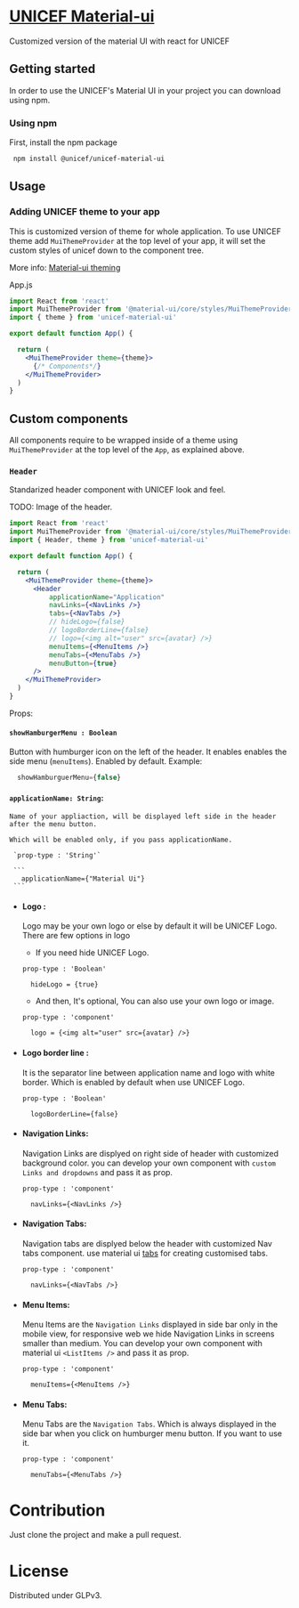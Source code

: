 # [UNICEF Material-ui](https://unicef.github.io/unicef-material-ui/)

Customized version of the material UI with react for UNICEF

## Getting started

In order to use the UNICEF's Material UI in your project you can download using npm.

### Using npm

First, install the npm package

```bash
 npm install @unicef/unicef-material-ui

```

## Usage

### Adding UNICEF theme to your app

This is customized version of theme for whole application. 
To use UNICEF theme add `MuiThemeProvider` at the top level of your app, it will set the custom styles of unicef down to the component tree. 

More info: <a href="https://material-ui.com/styles/advanced/#theming">Material-ui theming</a>

App.js

```jsx
import React from 'react'
import MuiThemeProvider from '@material-ui/core/styles/MuiThemeProvider'
import { theme } from 'unicef-material-ui'

export default function App() {

  return (
    <MuiThemeProvider theme={theme}>
      {/* Components*/}
    </MuiThemeProvider>
  )
}
```

## Custom components

All components require to be wrapped inside of a theme using `MuiThemeProvider` at the top level of the `App`, as explained above.

### `Header`
Standarized header component with UNICEF look and feel. 

TODO: Image of the header.


  ```jsx
  import React from 'react'
  import MuiThemeProvider from '@material-ui/core/styles/MuiThemeProvider'
  import { Header, theme } from 'unicef-material-ui'

  export default function App() {

    return (
      <MuiThemeProvider theme={theme}>
        <Header
            applicationName="Application"
            navLinks={<NavLinks />}
            tabs={<NavTabs />}
            // hideLogo={false}
            // logoBorderLine={false}
            // logo={<img alt="user" src={avatar} />}
            menuItems={<MenuItems />}
            menuTabs={<MenuTabs />}
            menuButton={true}
        />
      </MuiThemeProvider>
    )
  }
```

Props: 

#### `showHamburgerMenu : Boolean` 
Button with humburger icon on the left of the header. It enables enables the side menu (`menuItems`).
Enabled by default. Example:

```jsx
  showHamburguerMenu={false}
```
     
#### `applicationName: String`: 
    Name of your appliaction, will be displayed left side in the header after the menu button. 

    Which will be enabled only, if you pass applicationName.

     `prop-type : 'String'`

     ```
       applicationName={"Material Ui"}
     ```
  
  * #### Logo : 
    Logo may be your own logo or else by default it will be UNICEF Logo.
     There are few options in logo
      * If you need hide UNICEF Logo.

    `prop-type : 'Boolean'`

     ```
       hideLogo = {true}
     ```

     * And then, It's optional, You can also use your own logo or image.

      `prop-type : 'component'`
       
      ```
        logo = {<img alt="user" src={avatar} />}
      ```
  * #### Logo border line : 
    It is the separator line between application name and logo with white border.
    Which is enabled by default when use UNICEF Logo.

     `prop-type : 'Boolean'`


       ```
         logoBorderLine={false}
       ```
  * #### Navigation Links: 
    Navigation Links are displyed on right side of header with customized background color.
      you can develop your own component with `custom Links and dropdowns` and pass it as prop.

    `prop-type : 'component'`
    
      ```
        navLinks={<NavLinks />}
      ```
  * #### Navigation Tabs: 
    Navigation tabs are displyed below the header with customized Nav tabs component.
    use material ui [tabs](https://material-ui.com/components/tabs/) for creating customised tabs.

    `prop-type : 'component'`
    
      ```
        navLinks={<NavTabs />}
      ```
   * #### Menu Items: 
     Menu Items are the `Navigation Links` displayed in side bar only in the mobile view, for responsive web we hide Navigation Links in      screens smaller than medium.
     You can develop your own component with material ui `<ListItems />` and pass it as prop.

      `prop-type : 'component'`
    
    
       ```
         menuItems={<MenuItems />}
       ```
    
   * #### Menu Tabs: 
     Menu Tabs are the `Navigation Tabs`. Which is always displayed in the side bar when you click on humburger menu button.
     If you want to use it.

     `prop-type : 'component'`
    
      ```
        menuTabs={<MenuTabs />}
      ```

# Contribution

Just clone the project and make a pull request.

# License

Distributed under GLPv3.
